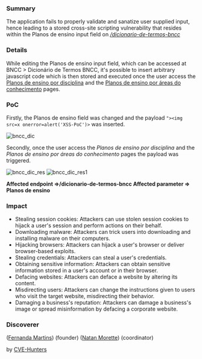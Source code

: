 ### Summary

The application fails to properly validate and sanatize user supplied input, hence leading to a stored cross-site scripting vulnerability that resides within the Planos de ensino input field on [_/dicionario-de-termos-bncc_](https://idiario.ieducar.com.br/dicionario-de-termos-bncc)

### Details

While editing the Planos de ensino input field, which can be accessed at BNCC > Dicionário de Termos BNCC, it's possible to insert arbitrary javascript code which is then stored and executed once the user access the [Planos de ensino por disciplina](https://idiario.ieducar.com.br/planos-de-ensino-por-disciplina) and the [Planos de ensino por áreas do conhecimento](https://idiario.ieducar.com.br/planos-de-ensino-por-areas-de-conhecimento) pages.

### PoC

Firstly, the Planos de ensino field was changed and the payload `"><img src=x onerror=alert('XSS-PoC')>`  was inserted. 

![bncc_dic](https://github.com/user-attachments/assets/098870a1-4863-4f10-acda-2c3e41e2c971)

Secondly, once the user access the _Planos de ensino por disciplina_ and the _Planos de ensino por áreas do conhecimento_ pages the payload was triggered.

![bncc_dic_res](https://github.com/user-attachments/assets/f46690c4-d202-4e03-972d-fe53810b47c9)
![bncc_dic_res1](https://github.com/user-attachments/assets/3c266b47-f8cf-4dde-be01-6f9d4d83d4f5)

**Affected endpoint =>/dicionario-de-termos-bncc
Affected parameter => Planos de ensino**

### Impact

- Stealing session cookies: Attackers can use stolen session cookies to hijack a user's session and perform actions on their behalf.
- Downloading malware: Attackers can trick users into downloading and installing malware on their computers.
- Hijacking browsers: Attackers can hijack a user's browser or deliver browser-based exploits.
- Stealing credentials: Attackers can steal a user's credentials.
- Obtaining sensitive information: Attackers can obtain sensitive information stored in a user's account or in their browser.
- Defacing websites: Attackers can deface a website by altering its content.
- Misdirecting users: Attackers can change the instructions given to users who visit the target website, misdirecting their behavior.
- Damaging a business's reputation: Attackers can damage a business's image or spread misinformation by defacing a corporate website.

### Discoverer

([Fernanda Martins](https://github.com/FeMarb/)) (founder)
([Natan Morette](https://br.linkedin.com/in/nmmorette/pt)) (coordinator)

by [CVE-Hunters](https://github.com/Sec-Dojo-Cyber-House/cve-hunters)
